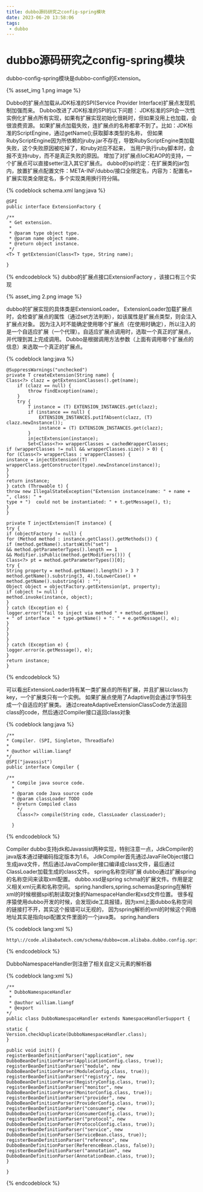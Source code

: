 ```yaml
---
title: dubbo源码研究之config-spring模块
date: 2023-06-20 13:58:06
tags:
 - dubbo
---
```

# dubbo源码研究之config-spring模块

dubbo-config-spring模块是dubbo-config的Extension。

{% asset_img 1.png  image %}

Dubbo的扩展点加载从JDK标准的SPI(Service Provider Interface)扩展点发现机制加强而来。
Dubbo改进了JDK标准的SPI的以下问题：
JDK标准的SPI会一次性实例化扩展点所有实现，如果有扩展实现初始化很耗时，但如果没用上也加载，会很浪费资源。
如果扩展点加载失败，连扩展点的名称都拿不到了。比如：JDK标准的ScriptEngine，通过getName();获取脚本类型的名称，
但如果RubyScriptEngine因为所依赖的jruby.jar不存在，导致RubyScriptEngine类加载失败，这个失败原因被吃掉了，和ruby对应不起来，
当用户执行ruby脚本时，会报不支持ruby，而不是真正失败的原因。
增加了对扩展点IoC和AOP的支持，一个扩展点可以直接setter注入其它扩展点。
dubbo的spi约定：在扩展类的jar包内，放置扩展点配置文件：META-INF/dubbo/接口全限定名，内容为：配置名=扩展实现类全限定名，多个实现类用换行符分隔。

{% codeblock schema.xml lang:java   %}
    
    @SPI
    public interface ExtensionFactory {

    /** 
     * Get extension. 
     *  
     * @param type object type. 
     * @param name object name. 
     * @return object instance. 
     */  
    <T> T getExtension(Class<T> type, String name);  

    }
{% endcodeblock %}
dubbo的扩展点接口ExtensionFactory ，该接口有三个实现

{% asset_img 2.png  image %}

dubbo的扩展实现的具体类是ExtensionLoader。
ExtensionLoader加载扩展点时，会检查扩展点的属性（通过set方法判断），如该属性是扩展点类型，则会注入扩展点对象。
因为注入时不能确定使用哪个扩展点（在使用时确定），所以注入的是一个自适应扩展（一个代理）。自适应扩展点调用时，选取一个真正的扩展点，并代理到其上完成调用。
Dubbo是根据调用方法参数（上面有调用哪个扩展点的信息）来选取一个真正的扩展点。


{% codeblock  lang:java   %}

    @SuppressWarnings("unchecked")  
    private T createExtension(String name) {  
    Class<?> clazz = getExtensionClasses().get(name);  
        if (clazz == null) {  
            throw findException(name);  
        }  
        try {  
            T instance = (T) EXTENSION_INSTANCES.get(clazz);  
            if (instance == null) {  
                EXTENSION_INSTANCES.putIfAbsent(clazz, (T) clazz.newInstance());  
                instance = (T) EXTENSION_INSTANCES.get(clazz);  
            }  
            injectExtension(instance);  
            Set<Class<?>> wrapperClasses = cachedWrapperClasses;  
    if (wrapperClasses != null && wrapperClasses.size() > 0) {  
    for (Class<?> wrapperClass : wrapperClasses) {  
    instance = injectExtension((T) wrapperClass.getConstructor(type).newInstance(instance));  
    }  
    }  
    return instance;  
    } catch (Throwable t) {  
    throw new IllegalStateException("Extension instance(name: " + name + ", class: " +  
    type + ")  could not be instantiated: " + t.getMessage(), t);  
    }  
    }

    private T injectExtension(T instance) {  
    try {  
    if (objectFactory != null) {  
    for (Method method : instance.getClass().getMethods()) {  
    if (method.getName().startsWith("set")  
    && method.getParameterTypes().length == 1  
    && Modifier.isPublic(method.getModifiers())) {  
    Class<?> pt = method.getParameterTypes()[0];  
    try {  
    String property = method.getName().length() > 3 ? method.getName().substring(3, 4).toLowerCase() + method.getName().substring(4) : "";  
    Object object = objectFactory.getExtension(pt, property);  
    if (object != null) {  
    method.invoke(instance, object);  
    }  
    } catch (Exception e) {  
    logger.error("fail to inject via method " + method.getName()  
    + " of interface " + type.getName() + ": " + e.getMessage(), e);  
    }  
    }  
    }  
    }  
    } catch (Exception e) {  
    logger.error(e.getMessage(), e);  
    }  
    return instance;  
    }
{% endcodeblock %}

可以看出ExtensionLoader持有某一类扩展点的所有扩展，并且扩展以class为key，一个扩展类只有一个实例。
如果扩展点使用了Adaptive则会通过字节码生成一个自适应的扩展类。
通过createAdaptiveExtensionClassCode方法返回class的code，然后通过Compiler接口返回class对象

{% codeblock  lang:java   %}
    
    /**
    * Compiler. (SPI, Singleton, ThreadSafe)
    * 
    * @author william.liangf
    */  
    @SPI("javassist")  
    public interface Compiler {

    /**
      * Compile java source code.
      *
      * @param code Java source code
      * @param classLoader TODO
      * @return Compiled class
        */  
        Class<?> compile(String code, ClassLoader classLoader);

      }

{% endcodeblock %}

Compiler dubbo支持jdk和Javassist两种实现，特别注意一点，JdkCompiler的java版本通过硬编码指定版本为1.6。
JdkCompiler首先通过JavaFileObject接口生成java文件，然后通过JavaCompiler接口编译成class文件，最后通过ClassLoader加载生成的class文件。
spring名称空间扩展
dubbo通过扩展spring的名称空间来读取xml配置。
dubbo.xsd是spring schma的扩展文件。作用是定义相关xml元素和名称空间。
spring.handlers,spring.schemas是spring在解析xml的时候根据spi机制读取对象的NamespaceHandler和xsd文件位置。
很多程序猿使用dubbo开发的时候，会发现ide工具报错，因为xml上面dubbo名称空间的链接打不开，其实这个报错可以无视的，
因为spring解析的xml的时候这个网络地址其实是指向spi配置文件里面的一个java类。
spring.handlers

{% codeblock  lang:xml   %}

    http\://code.alibabatech.com/schema/dubbo=com.alibaba.dubbo.config.spring.schema.DubboNamespaceHandler
{% endcodeblock %}

DubboNamespaceHandler则注册了相关自定义元素的解析器

{% codeblock  lang:xml   %}

    /**
     * DubboNamespaceHandler
     * 
     * @author william.liangf
     * @export
    */  
    public class DubboNamespaceHandler extends NamespaceHandlerSupport {

    static {  
    Version.checkDuplicate(DubboNamespaceHandler.class);  
    }

    public void init() {  
    registerBeanDefinitionParser("application", new DubboBeanDefinitionParser(ApplicationConfig.class, true));  
    registerBeanDefinitionParser("module", new DubboBeanDefinitionParser(ModuleConfig.class, true));  
    registerBeanDefinitionParser("registry", new DubboBeanDefinitionParser(RegistryConfig.class, true));  
    registerBeanDefinitionParser("monitor", new DubboBeanDefinitionParser(MonitorConfig.class, true));  
    registerBeanDefinitionParser("provider", new DubboBeanDefinitionParser(ProviderConfig.class, true));  
    registerBeanDefinitionParser("consumer", new DubboBeanDefinitionParser(ConsumerConfig.class, true));  
    registerBeanDefinitionParser("protocol", new DubboBeanDefinitionParser(ProtocolConfig.class, true));  
    registerBeanDefinitionParser("service", new DubboBeanDefinitionParser(ServiceBean.class, true));  
    registerBeanDefinitionParser("reference", new DubboBeanDefinitionParser(ReferenceBean.class, false));  
    registerBeanDefinitionParser("annotation", new DubboBeanDefinitionParser(AnnotationBean.class, true));  
    }

    }
{% endcodeblock %}


